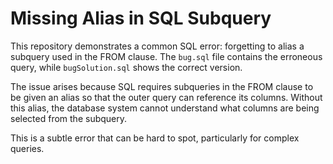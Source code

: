 # Missing Alias in SQL Subquery
This repository demonstrates a common SQL error:  forgetting to alias a subquery used in the FROM clause. The `bug.sql` file contains the erroneous query, while `bugSolution.sql` shows the correct version.

The issue arises because SQL requires subqueries in the FROM clause to be given an alias so that the outer query can reference its columns. Without this alias, the database system cannot understand what columns are being selected from the subquery.

This is a subtle error that can be hard to spot, particularly for complex queries.